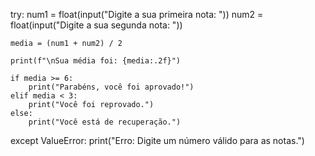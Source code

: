 try:
    num1 = float(input("Digite a sua primeira nota: "))
    num2 = float(input("Digite a sua segunda nota: "))
    
    media = (num1 + num2) / 2

    print(f"\nSua média foi: {media:.2f}")

    if media >= 6:
        print("Parabéns, você foi aprovado!")
    elif media < 3:
        print("Você foi reprovado.")
    else:
        print("Você está de recuperação.️")
except ValueError:
    print("Erro: Digite um número válido para as notas.")
